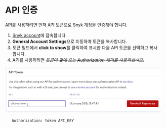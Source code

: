 # API 인증

API를 사용하려면 먼저 API 토큰으로 Snyk 계정을 인증해야 합니다.

1. [Snyk account](https://app.snyk.io/account)에 접속합니다.
2. **General Account Settings**으로 이동하여 토큰을 복사합니다.
3. 토큰 필드에서 **click to show**를 클릭하여 표시한 다음 API 토큰을 선택하고 복사합니다.
4. API를 사용하려면 ~~_토큰이 앞에 오는 Authorization 헤더를 사용하십시오._~~

![](<../../.gitbook/assets/image (4) (1).png>)

```
   Authorization: token API_KEY
```
